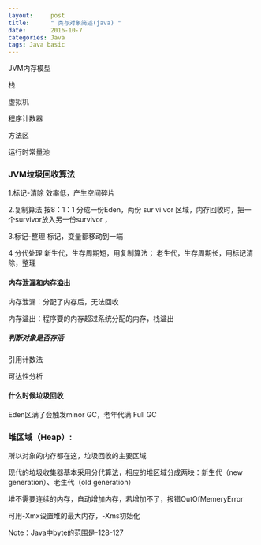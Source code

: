 ```yaml
---
layout:     post
title:      " 类与对象简述(java) "
date:       2016-10-7 
categories: Java
tags: Java basic
---
```




JVM内存模型

栈

虚拟机

程序计数器



方法区

运行时常量池

### JVM垃圾回收算法

1.标记-清除  效率低，产生空间碎片

2.复制算法 按8：1：1 分成一份Eden，两份 sur vi vor 区域，内存回收时，把一个survivor放入另一份survivor ，

3.标记-整理 标记，变量都移动到一端

4 分代处理 新生代，生存周期短，用复制算法；   老生代，生存周期长，用标记清除，整理



#### 内存泄漏和内存溢出

内存泄漏：分配了内存后，无法回收

内存溢出：程序要的内存超过系统分配的内存，栈溢出



##### 判断对象是否存活

引用计数法

可达性分析



#### 

#### 什么时候垃圾回收

Eden区满了会触发minor GC，老年代满 Full GC



### 堆区域（Heap）:

所以对象的内存都在这，垃圾回收的主要区域

现代的垃圾收集器基本采用分代算法，相应的堆区域分成两块：新生代（new generation）、老生代（old generation）

堆不需要连续的内存，自动增加内存，若增加不了，报错OutOfMemeryError

可用-Xmx设置堆的最大内存，-Xms初始化

Note：Java中byte的范围是-128-127